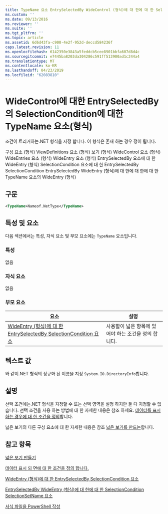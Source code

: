 ```yaml
---
title: TypeName 요소 EntrySelectedBy WideControl (형식)에 대 한에 대 한 SelectionCondition | Microsoft Docs
ms.custom: ''
ms.date: 09/13/2016
ms.reviewer: ''
ms.suite: ''
ms.tgt_pltfrm: ''
ms.topic: article
ms.assetid: 6d6d43fa-c900-4e2f-952d-deccd584236f
caps.latest.revision: 11
ms.openlocfilehash: 6142350e3843a5feddcb5cee8901bbfa607d8d4c
ms.sourcegitcommit: e7445ba8203da304286c591ff513900ad1c244a4
ms.translationtype: MT
ms.contentlocale: ko-KR
ms.lasthandoff: 04/23/2019
ms.locfileid: "62083810"
---
```

# <a name="typename-element-for-selectioncondition-for-entryselectedby-for-widecontrol-format"></a>WideControl에 대한 EntrySelectedBy의 SelectionCondition에 대한 TypeName 요소(형식)

조건이 트리거하는.NET 형식을 지정 합니다. 이 형식은 존재 하는 경우 정이 됩니다.

구성 요소 (형식) ViewDefinitions 요소 (형식) 보기 (형식) WideControl 요소 (형식) WideEntries 요소 (형식) WideEntry 요소 (형식) EntrySelectedBy 요소에 대 한 WideEntry (형식) SelectionCondition 요소에 대 한 EntrySelectedBy SelectionCondition EntrySelectedBy WideEntry (형식)에 대 한에 대 한에 대 한 TypeName 요소의 WideEntry (형식)

## <a name="syntax"></a>구문

```xml
<TypeName>Nameof.NetType</TypeName>
```

## <a name="attributes-and-elements"></a>특성 및 요소

다음 섹션에서는 특성, 자식 요소 및 부모 요소에는 `TypeName` 요소입니다.

### <a name="attributes"></a>특성

없음

### <a name="child-elements"></a>자식 요소

없음

### <a name="parent-elements"></a>부모 요소

|요소|설명|
|-------------|-----------------|
|[WideEntry (형식)에 대 한 EntrySelectedBy SelectionCondition 요소](./selectioncondition-element-for-entryselectedby-for-widecontrol-format.md)|사용할이 넓은 항목에 있어야 하는 조건을 정의 합니다.|

## <a name="text-value"></a>텍스트 값

와 같이.NET 형식의 정규화 된 이름을 지정 `System.IO.DirectoryInfo`합니다.

## <a name="remarks"></a>설명

선택 조건에는.NET 형식을 지정할 수 또는 선택 영역을 설정 하지만 둘 다 지정할 수 없습니다. 선택 조건을 사용 하는 방법에 대 한 자세한 내용은 참조 하세요. [데이터를 표시 하는 경우에 대 한 조건을 정의](./defining-conditions-for-displaying-data.md)합니다.

넓은 보기의 다른 구성 요소에 대 한 자세한 내용은 참조 [넓은 보기를 만드는](./creating-a-wide-view.md)합니다.

## <a name="see-also"></a>참고 항목

[넓은 보기 만들기](./creating-a-wide-view.md)

[데이터 표시 되 면에 대 한 조건을 정의 합니다.](./defining-conditions-for-displaying-data.md)

[WideEntry (형식)에 대 한 EntrySelectedBy SelectionCondition 요소](./selectioncondition-element-for-entryselectedby-for-widecontrol-format.md)

[EntrySelectedBy WideEntry (형식)에 대 한에 대 한 SelectionCondition SelectionSetName 요소](./selectionsetname-element-for-selectioncondition-for-entryselectedby-for-wideentry-format.md)

[서식 파일을 PowerShell 작성](./writing-a-powershell-formatting-file.md)
